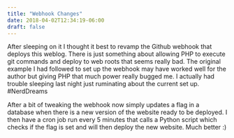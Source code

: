 ```yaml
---
title: "Webhook Changes"
date: 2018-04-02T12:34:19-06:00
draft: false
---
```

After sleeping on it I thought it best to revamp the Github webhook that deploys this weblog. There is just something about allowing PHP to execute git commands and deploy to web roots that seems really bad. The original example I  had followed to set up the webhook may have worked well for the  author but giving PHP that much power really bugged me. I actually had trouble sleeping last night just ruminating about the current set up. #NerdDreams

After a bit of tweaking the  webhook now simply updates a flag in a database when there is a new version of the website ready to be deployed.  I then have a cron job run every 5 minutes that calls a Python script which checks if the flag is set and will then deploy the new website. Much better :)